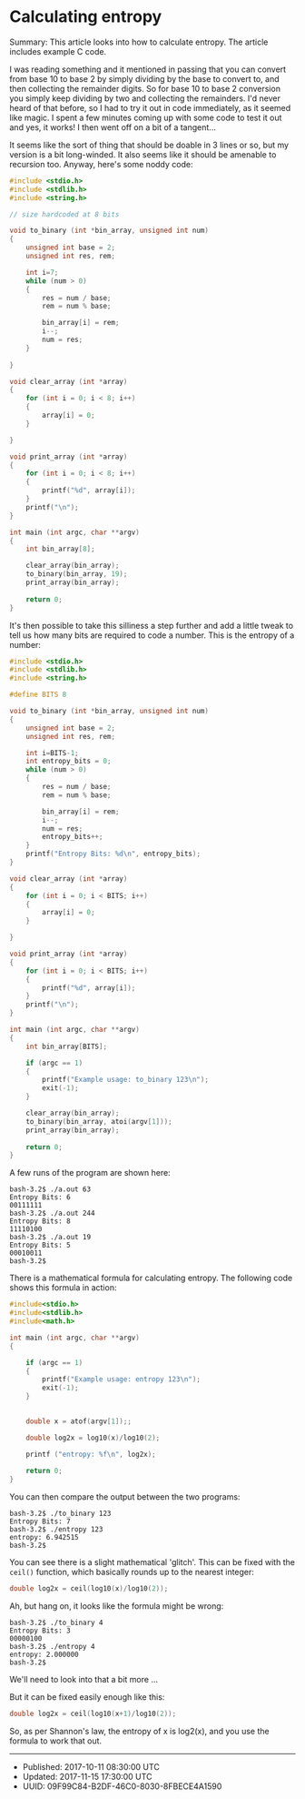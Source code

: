# Calculating entropy

Summary: This article looks into how to calculate entropy. The article
includes example C code.

I was reading something and it mentioned in passing that you can
convert from base 10 to base 2 by simply dividing by the base to
convert to, and then collecting the remainder digits. So for base 10
to base 2 conversion you simply keep dividing by two and collecting
the remainders. I'd never heard of that before, so I had to try it out
in code immediately, as it seemed like magic. I spent a few minutes
coming up with some code to test it out and yes, it works! I then went
off on a bit of a tangent...

It seems like the sort of thing that should be doable in 3 lines or
so, but my version is a bit long-winded. It also seems like it should
be amenable to recursion too. Anyway, here's some noddy code:

```C
#include <stdio.h>
#include <stdlib.h>
#include <string.h>

// size hardcoded at 8 bits

void to_binary (int *bin_array, unsigned int num)
{
    unsigned int base = 2;
    unsigned int res, rem;

    int i=7;
    while (num > 0)
    {
        res = num / base;
        rem = num % base;

        bin_array[i] = rem;
        i--;
        num = res;
    }
    
}

void clear_array (int *array)
{
    for (int i = 0; i < 8; i++)
    {
        array[i] = 0;
    }

}

void print_array (int *array)
{
    for (int i = 0; i < 8; i++)
    {
        printf("%d", array[i]);
    }
    printf("\n");    
}

int main (int argc, char **argv)
{
    int bin_array[8];

    clear_array(bin_array);
    to_binary(bin_array, 19);
    print_array(bin_array);
    
    return 0;
}
```

It's then possible to take this silliness a step further and add a
little tweak to tell us how many bits are required to code a
number. This is the entropy of a number:

```C
#include <stdio.h>
#include <stdlib.h>
#include <string.h>

#define BITS 8

void to_binary (int *bin_array, unsigned int num)
{
    unsigned int base = 2;
    unsigned int res, rem;

    int i=BITS-1;
    int entropy_bits = 0;
    while (num > 0)
    {
        res = num / base;
        rem = num % base;

        bin_array[i] = rem;
        i--;
        num = res;
        entropy_bits++;
    }
    printf("Entropy Bits: %d\n", entropy_bits);
}

void clear_array (int *array)
{
    for (int i = 0; i < BITS; i++)
    {
        array[i] = 0;
    }

}

void print_array (int *array)
{
    for (int i = 0; i < BITS; i++)
    {
        printf("%d", array[i]);
    }
    printf("\n");    
}

int main (int argc, char **argv)
{
    int bin_array[BITS];

    if (argc == 1)
    {
        printf("Example usage: to_binary 123\n");
        exit(-1);
    }

    clear_array(bin_array);
    to_binary(bin_array, atoi(argv[1]));
    print_array(bin_array);
    
    return 0;
}
```

A few runs of the program are shown here:

``` shell
bash-3.2$ ./a.out 63
Entropy Bits: 6
00111111
bash-3.2$ ./a.out 244
Entropy Bits: 8
11110100
bash-3.2$ ./a.out 19
Entropy Bits: 5
00010011
bash-3.2$
```

There is a mathematical formula for calculating entropy. The following
code shows this formula in action:

``` C
#include<stdio.h>
#include<stdlib.h>
#include<math.h>

int main (int argc, char **argv)
{

    if (argc == 1)
    {
        printf("Example usage: entropy 123\n");
        exit(-1);
    }

    
    double x = atof(argv[1]);;

    double log2x = log10(x)/log10(2);

    printf ("entropy: %f\n", log2x);
    
    return 0;
}
```
You can then compare the output between the two programs:

``` shell
bash-3.2$ ./to_binary 123
Entropy Bits: 7
bash-3.2$ ./entropy 123
entropy: 6.942515
bash-3.2$
```

You can see there is a slight mathematical 'glitch'. This can be fixed
with the `ceil()` function, which basically rounds up to the nearest
integer:

``` C
double log2x = ceil(log10(x)/log10(2));
```

Ah, but hang on, it looks like the formula might be wrong:

``` shell
bash-3.2$ ./to_binary 4
Entropy Bits: 3
00000100
bash-3.2$ ./entropy 4
entropy: 2.000000
bash-3.2$ 
```

We'll need to look into that a bit more ...

But it can be fixed easily enough like this:

``` C
double log2x = ceil(log10(x+1)/log10(2));
```

So, as per Shannon's law, the entropy of x is log2(x), and you use the
formula to work that out.

---

* Published: 2017-10-11 08:30:00 UTC
* Updated: 2017-11-15 17:30:00 UTC
* UUID: 09F99C84-B2DF-46C0-8030-8FBECE4A1590

